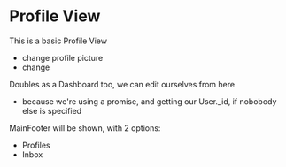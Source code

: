 # Profile View

This is a basic Profile View
- change profile picture
- change

Doubles as a Dashboard too, we can edit ourselves from here
- because we're using a promise, and getting our User._id, if nobobody else is specified


MainFooter will be shown, with 2 options:
- Profiles
- Inbox
